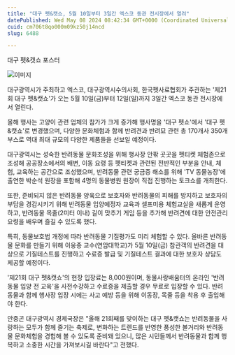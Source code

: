 ```yaml
---
title: "대구 펫&캣쇼, 5월 10일부터 3일간 엑스코 동관 전시장에서 열려"
datePublished: Wed May 08 2024 08:42:34 GMT+0000 (Coordinated Universal Time)
cuid: cm706t8qo000m09kz50j14ncd
slug: 6488

---
```



대구 펫&캣쇼 포스터

![이미지](https://cdn.hashnode.com/res/hashnode/image/upload/v1739260526650/528f666f-ebef-4d65-a3ba-2c22cfb64d63.jpeg)

대구광역시가 주최하고 엑스코, 대구광역시수의사회, 한국펫사료협회가 주관하는 '제21회 대구 펫&캣쇼'가 오는 5월 10일(금)부터 12일(일)까지 3일간 엑스코 동관 전시장에서 열린다.

올해 행사는 고양이 관련 업체의 참가가 크게 증가해 행사명을 '대구 펫쇼'에서 '대구 펫&캣쇼'로 변경했으며, 다양한 문화체험과 함께 반려견과 반려묘 관련 총 170개사 350개 부스로 역대 최대 규모의 다양한 제품들을 선보일 예정이다.

대구광역시는 성숙한 반려동물 문화조성을 위해 행사장 안팎 곳곳을 펫티켓 체험존으로 조성해 공공장소에서의 배변, 이동 요령 등 펫티켓과 관련된 전반적인 부분을 안내, 체험, 교육하는 공간으로 조성했으며, 반려동물 관련 궁금증 해소를 위해 'TV 동물농장'에 출연한 박순석 원장을 포함해 4명의 동물병원 원장이 직접 진행하는 토크쇼를 개최한다.

또한, 준비되지 않은 반려동물 양육으로 보호자와 반려동물의 피해를 방지하고 보호자의 부담을 경감시키기 위해 반려동물 입양예정자 교육과 셀프미용 체험교실을 새롭게 운영하고, 반려동물 목줄(2미터 이내) 길이 맞추기 게임 등을 추가해 반려견에 대한 안전관리 요령을 배우며 즐길 수 있도록 했다.

특히, 동물보호법 개정에 따라 반려동물 기질평가도 미리 체험할 수 있다. 올바른 반려동물 문화를 만들기 위해 이웅종 교수(연암대학교)가 5월 10일(금) 참관객의 반려견을 대상으로 기질테스트를 진행하고 수료증 발급 및 기질테스트 결과에 대한 보호자 상담도 제공할 예정이다.

'제21회 대구 펫&캣쇼'의 현장 입장료는 8,000원이며, 동물사랑배움터의 온라인 '반려동물 입양 전 교육'을 사전수강하고 수료증을 제출할 경우 무료로 입장할 수 있다. 반려동물과 함께 행사장 입장 시에는 사고 예방 등을 위해 이동장, 목줄 등을 착용 후 출입해야 한다.

안중곤 대구광역시 경제국장은 "올해 21회째를 맞이하는 대구 펫&캣쇼는 반려동물을 사랑하는 모두가 함께 즐기는 축제로, 변화하는 트렌드를 반영한 풍성한 볼거리와 반려동물 문화체험을 경험해 볼 수 있도록 준비돼 있으니, 많은 시민들께서 반려동물과 함께 행복하고 소중한 시간을 가져보시길 바란다"고 전했다.